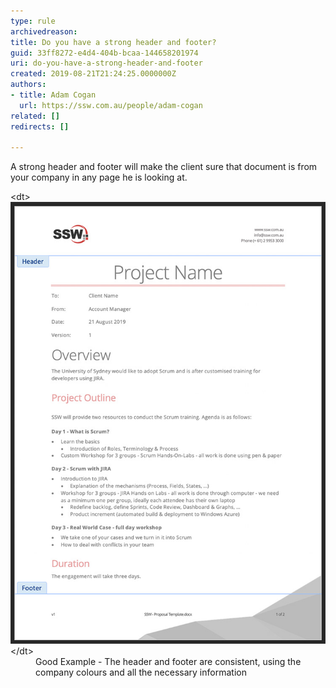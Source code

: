 ```yaml
---
type: rule
archivedreason: 
title: Do you have a strong header and footer?
guid: 33ff8272-e4d4-404b-bcaa-144658201974
uri: do-you-have-a-strong-header-and-footer
created: 2019-08-21T21:24:25.0000000Z
authors:
- title: Adam Cogan
  url: https://ssw.com.au/people/adam-cogan
related: []
redirects: []

---
```


A strong header and footer will make the client sure that document is from your company in any page he is looking at.

<!--endintro-->
<dl class="goodImage">&lt;dt&gt;<img src="proposal-header-and-footer.jpg" alt="proposal-header-and-footer.jpg"><br>&lt;/dt&gt;<dd>Good Example - The header and footer are consistent, using the company colours and all the necessary information</dd></dl>
